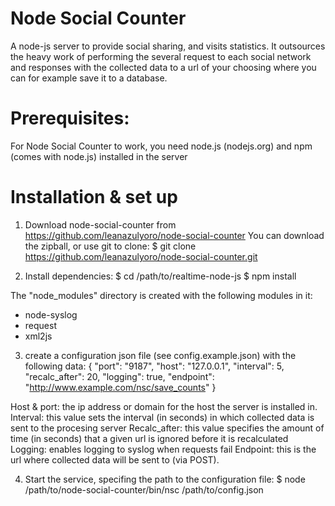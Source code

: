 Node Social Counter
===================
A node-js server to provide social sharing, and visits statistics. It outsources the heavy work of performing the several request to each social network and responses with the collected data to a url of your choosing where you can for example save it to a database.

Prerequisites: 
===================
For Node Social Counter to work, you need node.js (nodejs.org) and npm (comes with node.js) installed in the server

Installation & set up
===================
1) Download node-social-counter from https://github.com/leanazulyoro/node-social-counter You can download the zipball, or use git to clone: $ git clone https://github.com/leanazulyoro/node-social-counter.git

2) Install dependencies: 
$ cd /path/to/realtime-node-js 
$ npm install

The "node_modules" directory is created with the following modules in it:
- node-syslog
- request
- xml2js

3) create a configuration json file (see config.example.json) with the following data:
{
  "port":     "9187",
  "host":     "127.0.0.1",
  "interval": 5,
  "recalc_after": 20,
  "logging": true,
  "endpoint": "http://www.example.com/nsc/save_counts"
}

Host & port: the ip address or domain for the host the server is installed in.
Interval: this value sets the interval (in seconds) in which collected data is sent to the procesing server
Recalc_after: this value specifies the amount of time (in seconds) that a given url is ignored before it is recalculated
Logging: enables logging to syslog when requests fail
Endpoint: this is the url where collected data will be sent to (via POST).

4) Start the service, specifing the path to the configuration file:
$ node /path/to/node-social-counter/bin/nsc /path/to/config.json

